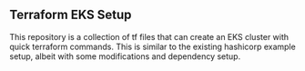 ## Terraform EKS Setup

This repository is a collection of tf files that can create an EKS cluster with quick terraform commands.
This is similar to the existing hashicorp example setup, albeit with some modifications and dependency setup.
